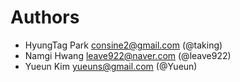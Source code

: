 Authors
=======

- HyungTag Park <consine2@gmail.com> (@taking)
- Namgi Hwang <leave922@naver.com> (@leave922)
- Yueun Kim <yueuns@gmail.com> (@Yueun)
